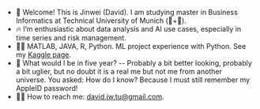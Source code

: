 - 👋 Welcome! This is Jinwei (David). I am studying master in Business Informatics at Technical University of Munich (🥮+🥨).
- 🔥 I’m enthusiastic about data analysis and AI use cases, especially in time series and risk management. 
- 🐱‍💻 MATLAB, JAVA, R, Python. ML project experience with Python. See my [Kaggle page](https://www.kaggle.com/jinweitu).
- 🚀 What would I be in five year? -- Probably a bit better looking, probably a bit uglier, but no doubt it is a real me but not me from another universe. You asked: How do I know? Because I must still remember my AppleID password! 
- 🐱‍🚀 How to reach me:  david.jw.tu@gmail.com.

<!---
tujinwei/tujinwei is a ✨ special ✨ repository because its `README.md` (this file) appears on your GitHub profile.
You can click the Preview link to take a look at your changes.
--->
